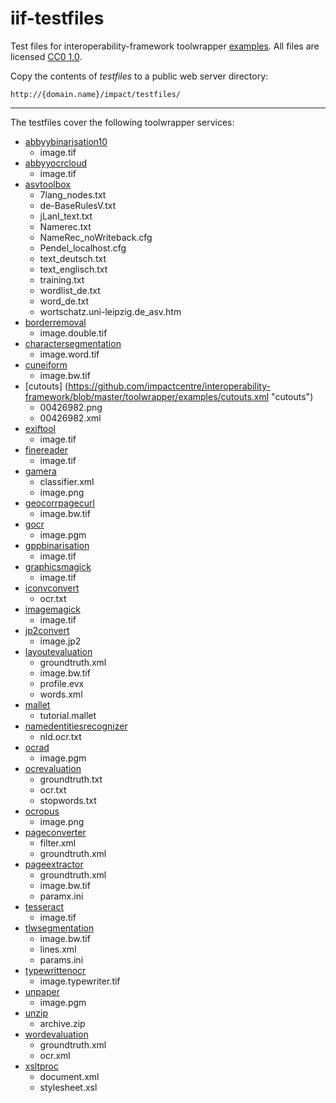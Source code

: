 iif-testfiles
=============

Test files for interoperability-framework toolwrapper [examples](https://github.com/impactcentre/interoperability-framework/tree/master/toolwrapper/examples "interoperability-framework toolwrapper examples"). All files are licensed [CC0 1.0](http://creativecommons.org/publicdomain/zero/1.0/ "CC0 1.0").

Copy the contents of *testfiles* to a public web server directory:
 
    http://{domain.name}/impact/testfiles/

---
The testfiles cover the following toolwrapper services:

- [abbyybinarisation10](https://github.com/impactcentre/interoperability-framework/blob/master/toolwrapper/examples/abbyy10binarisation.xml "abbyybinarisation10")
	- image.tif
- [abbyyocrcloud](https://github.com/impactcentre/interoperability-framework/blob/master/toolwrapper/examples/abbyyocrcloud.xml "abbyyocrcloud")
	- image.tif
- [asvtoolbox](https://github.com/impactcentre/interoperability-framework/blob/master/toolwrapper/examples/asvtoolbox.xml "asvtoolbox")
	- 7lang_nodes.txt
	- de-BaseRulesV.txt
	- jLanI_text.txt
	- Namerec.txt
	- NameRec_noWriteback.cfg
	- Pendel_localhost.cfg
	- text_deutsch.txt
	- text_englisch.txt
	- training.txt
	- wordlist_de.txt
	- word_de.txt
	- wortschatz.uni-leipzig.de_asv.htm
- [borderremoval](https://github.com/impactcentre/interoperability-framework/blob/master/toolwrapper/examples/borderremoval.xml "borderremoval")
	- image.double.tif
- [charactersegmentation](https://github.com/impactcentre/interoperability-framework/blob/master/toolwrapper/examples/charactersegmentation.xml "charactersegmentation")
	- image.word.tif
- [cuneiform](https://github.com/impactcentre/interoperability-framework/blob/master/toolwrapper/examples/cuneiform.xml "cuneiform")
	- image.bw.tif
- [cutouts] (https://github.com/impactcentre/interoperability-framework/blob/master/toolwrapper/examples/cutouts.xml "cutouts")
	- 00426982.png
	- 00426982.xml
- [exiftool](https://github.com/impactcentre/interoperability-framework/blob/master/toolwrapper/examples/exiftool.xml "exiftool")
	- image.tif
- [finereader](https://github.com/impactcentre/interoperability-framework/blob/master/toolwrapper/examples/finereader.xml "finereader")
	- image.tif
- [gamera](https://github.com/impactcentre/interoperability-framework/blob/master/toolwrapper/examples/gamera.xml "gamera")
	- classifier.xml
	- image.png
- [geocorrpagecurl](https://github.com/impactcentre/interoperability-framework/blob/master/toolwrapper/examples/geocorrpagecurl.xml "geocorrpagecurl")
	- image.bw.tif
- [gocr](https://github.com/impactcentre/interoperability-framework/blob/master/toolwrapper/examples/gocr.xml "gocr")
	- image.pgm
- [gppbinarisation](https://github.com/impactcentre/interoperability-framework/blob/master/toolwrapper/examples/gppbinarisation.xml "gppbinarisation")
	- image.tif
- [graphicsmagick](https://github.com/impactcentre/interoperability-framework/blob/master/toolwrapper/examples/graphicsmagick.xml "graphicsmagick")
	- image.tif
- [iconvconvert](https://github.com/impactcentre/interoperability-framework/blob/master/toolwrapper/examples/iconvconvert.xml "iconvconvert")
	- ocr.txt
- [imagemagick](https://github.com/impactcentre/interoperability-framework/blob/master/toolwrapper/examples/imagemagick.xml "imagemagick")
	- image.tif
- [jp2convert](https://github.com/impactcentre/interoperability-framework/blob/master/toolwrapper/examples/jp2convert.xml "jp2convert")
	- image.jp2
- [layoutevaluation](https://github.com/impactcentre/interoperability-framework/blob/master/toolwrapper/examples/layoutevaluation.xml "layoutevaluation")
	- groundtruth.xml
	- image.bw.tif
	- profile.evx
	- words.xml
- [mallet](https://github.com/impactcentre/interoperability-framework/blob/master/toolwrapper/examples/mallet.xml "mallet")
	- tutorial.mallet
- [namedentitiesrecognizer](https://github.com/impactcentre/interoperability-framework/blob/master/toolwrapper/examples/namedentitiesrecognizer.xml "namedentitiesrecognizer")
	- nld.ocr.txt
- [ocrad](https://github.com/impactcentre/interoperability-framework/blob/master/toolwrapper/examples/ocrad.xml "ocrad")
	- image.pgm
- [ocrevaluation](https://github.com/impactcentre/interoperability-framework/blob/master/toolwrapper/examples/ocrevaluation.xml "ocrevaluation")
	- groundtruth.txt
	- ocr.txt
	- stopwords.txt
- [ocropus](https://github.com/impactcentre/interoperability-framework/blob/master/toolwrapper/examples/ocropus.xml "ocropus")
	- image.png
- [pageconverter](https://github.com/impactcentre/interoperability-framework/blob/master/toolwrapper/examples/pageconverter.xml "pageconverter")
	- filter.xml
	- groundtruth.xml
- [pageextractor](https://github.com/impactcentre/interoperability-framework/blob/master/toolwrapper/examples/pageextractor.xml "pageextractor")
	- groundtruth.xml
	- image.bw.tif
	- paramx.ini
- [tesseract](https://github.com/impactcentre/interoperability-framework/blob/master/toolwrapper/examples/tesseract.xml "tesseract")
	- image.tif
- [tlwsegmentation](https://github.com/impactcentre/interoperability-framework/blob/master/toolwrapper/examples/tlwsegmentation.xml "tlwsegmentation")
	- image.bw.tif
	- lines.xml
	- params.ini
- [typewrittenocr](https://github.com/impactcentre/interoperability-framework/blob/master/toolwrapper/examples/typewrittenocr.xml "typewrittenocr")
	- image.typewriter.tif
- [unpaper](https://github.com/impactcentre/interoperability-framework/blob/master/toolwrapper/examples/unpaper.xml "unpaper")
	- image.pgm
- [unzip](https://github.com/impactcentre/interoperability-framework/blob/master/toolwrapper/examples/unzip.xml "unzip")
	- archive.zip
- [wordevaluation](https://github.com/impactcentre/interoperability-framework/blob/master/toolwrapper/examples/wordevaluation.xml "wordevaluation")
	- groundtruth.xml
	- ocr.xml
- [xsltproc](https://github.com/impactcentre/interoperability-framework/blob/master/toolwrapper/examples/xsltproc.xml "xsltproc")
	- document.xml
	- stylesheet.xsl





